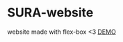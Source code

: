 # SURA-website
website made with flex-box &lt;3
<a href="https://finewitch.github.io/SURA-website/">DEMO</a>
